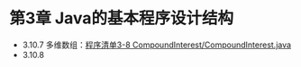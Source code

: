 
# 第3章 Java的基本程序设计结构

- 3.10.7 多维数组：[程序清单3-8 CompoundInterest/CompoundInterest.java](CompoundInterest.java)
- 3.10.8 